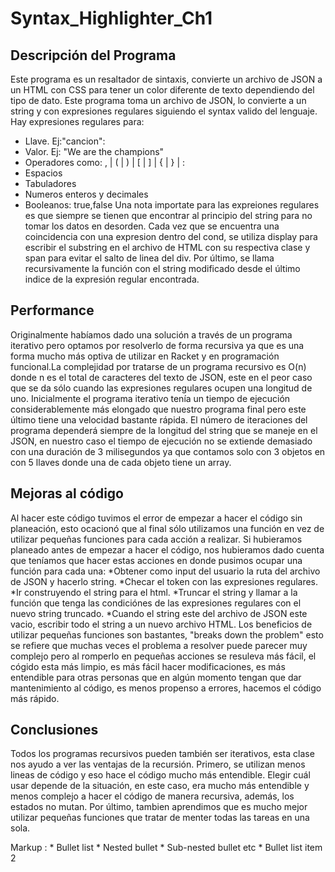 # Syntax_Highlighter_Ch1

## Descripción del Programa ##
Este programa es un resaltador de sintaxis, convierte un archivo de JSON a un HTML con CSS para tener un color diferente de texto dependiendo del tipo de dato.
Este programa toma un archivo de JSON, lo convierte a un string y con expresiones regulares siguiendo el syntax valido del lenguaje. Hay expresiones regulares para:
* Llave. Ej:"cancion":
* Valor. Ej: "We are the champions"
* Operadores como: , | ( | ) | [ | ] | { | } | :
* Espacios
* Tabuladores
* Numeros enteros y decimales
* Booleanos: true,false
Una nota importate para las expreiones regulares es que siempre se tienen que encontrar al principio del string para no tomar los datos en desorden.
Cada vez que se encuentra una coincidencia con una expresion dentro del cond, se utiliza display para escribir el substring en el archivo de HTML con su respectiva clase y span para evitar el salto de linea del div.
Por último, se llama recursivamente la función con el string modificado desde el último indice de la expresión regular encontrada.

## Performance ##
Originalmente habíamos dado una solución a través de un programa iterativo pero optamos por resolverlo de forma recursiva ya que es una forma mucho más optiva de utilizar en Racket y en programación funcional.La complejidad por tratarse de un programa recursivo es O(n) donde n es el total de caracteres del texto de JSON, este en el peor caso que se da sólo cuando las expresiones regulares ocupen una longitud de uno. Inicialmente el programa iterativo tenía un tiempo de ejecución considerablemente más elongado que nuestro programa final pero este último tiene una velocidad bastante rápida. El número de iteraciones del programa dependerá siempre de la longitud del string que se maneje en el JSON, en nuestro caso el tiempo de ejecución no se extiende demasiado con una duración de 3 milisegundos ya que contamos solo con 3 objetos en con 5 llaves donde una de cada objeto tiene un array.
  
## Mejoras al código ##
Al hacer este código tuvimos el error de empezar a hacer el código sin planeación, esto ocacionó que al final sólo utilizamos una función en vez de utilizar pequeñas funciones para cada acción a realizar. Si hubieramos planeado antes de empezar a hacer el código, nos hubieramos dado cuenta que teníamos que hacer estas acciones en donde pusimos ocupar una función para cada una:
*Obtener como input del usuario la ruta del archivo de JSON y hacerlo string.
*Checar el token con las expresiones regulares.
*Ir construyendo el string para el html.
*Truncar el string y llamar a la función que tenga las condiciónes de las expresiones regulares con el nuevo string truncado.
*Cuando el string este del archivo de JSON este vacio, escribir todo el string a un nuevo archivo HTML.
Los beneficios de utilizar pequeñas funciones son bastantes, "breaks down the problem" esto se refiere que muchas veces el problema a resolver puede parecer muy complejo pero al romperlo en pequeñas acciones se resuleva más fácil, el cógido esta más limpio, es más fácil hacer modificaciones, es más entendible para otras personas que en algún momento tengan que dar mantenimiento al código, es menos propenso a errores, hacemos el código más rápido.

## Conclusiones ##
Todos los programas recursivos pueden también ser iterativos, esta clase nos ayudo a ver las ventajas de la recursión. Primero, se utilizan menos lineas de código y eso hace el código mucho más entendible. Elegir cuál usar depende de la situación, en este caso, era mucho más entendible y menos complejo a hacer el código de manera recursiva, además, los estados no mutan. Por último, tambien aprendimos que es mucho mejor utilizar pequeñas funciones que tratar de menter todas las tareas en una sola.

 Markup : * Bullet list
              * Nested bullet
                  * Sub-nested bullet etc
          * Bullet list item 2
